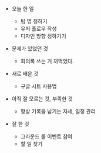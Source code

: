 - 오늘 한 일
    - 팀 명 정하기
    - 유저 플로우 작성
    - 디자인 방향 정하기기

- 문제가 있었던 것
    - 회의록 쓰는 거 까먹었다.

- 새로 배운 것
    - 구글 시트 사용법

- 아직 잘 모르는 것, 부족한 것
    - 항상 기록을 남기는 자세, 일정 관리

- 잘 한 것
    - 그라운드 룰 이벤트 참여
    - 할 일 찾기
